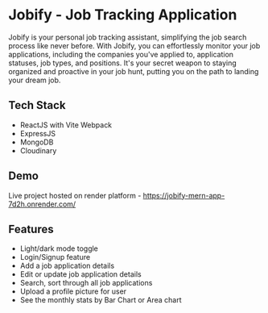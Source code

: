 # Jobify - Job Tracking Application

Jobify is your personal job tracking assistant, simplifying the job search process like never before. With Jobify, you can effortlessly monitor your job applications, including the companies you've applied to, application statuses, job types, and positions. It's your secret weapon to staying organized and proactive in your job hunt, putting you on the path to landing your dream job.

## Tech Stack

 - ReactJS with Vite Webpack
 - ExpressJS
 - MongoDB
 - Cloudinary

## Demo

Live project hosted on render platform - https://jobify-mern-app-7d2h.onrender.com/

## Features

- Light/dark mode toggle
- Login/Signup feature 
- Add a job application details
- Edit or update job application details
- Search, sort through all job applications
- Upload a profile picture for user
- See the monthly stats by Bar Chart or Area chart
